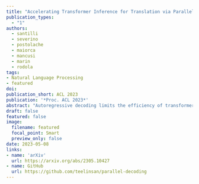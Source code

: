```yaml
---
title: "Accelerating Transformer Inference for Translation via Parallel Decoding"
publication_types:
  - "1"
authors:
  - santilli
  - severino
  - postolache
  - maiorca
  - mancusi
  - marin
  - rodola
tags:
- Natural Language Processing
- featured
doi: 
publication_short: ACL 2023
publication: '*Proc. ACL 2023*'
abstract: "Autoregressive decoding limits the efficiency of transformers for Machine Translation (MT). The community proposed specific network architectures and learning-based methods to solve this issue, which are expensive and require changes to the MT model, trading inference speed at the cost of the translation quality. In this paper, we propose to address the problem from the point of view of decoding algorithms, as a less explored but rather compelling direction. We propose to reframe the standard greedy autoregressive decoding of MT with a parallel formulation leveraging Jacobi and Gauss-Seidel fixed-point iteration methods for fast inference. This formulation allows to speed up existing models without training or modifications while retaining translation quality. We present three parallel decoding algorithms and test them on different languages and models showing how the parallelization introduces a speedup up to 38% w.r.t. the standard autoregressive decoding and nearly 2x when scaling the method on parallel resources. Finally, we introduce a decoding dependency graph visualizer (DDGviz) that let us see how the model has learned the conditional dependence between tokens and inspect the decoding procedure."
draft: false
featured: false
image:
  filename: featured
  focal_point: Smart
  preview_only: false
date: 2023-05-08
links:
- name: 'arXiv'
  url: https://arxiv.org/abs/2305.10427
- name: GitHub
  url: https://github.com/teelinsan/parallel-decoding
---
```

